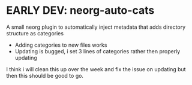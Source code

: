 # EARLY DEV: neorg-auto-cats
A small neorg plugin to automatically inject metadata that adds directory structure as categories

- Adding categories to new files works 
- Updating is bugged, i set 3 lines of categories rather then properly updating 

I think i will clean this up over the week and fix the issue on updating but then this should be good to go.
